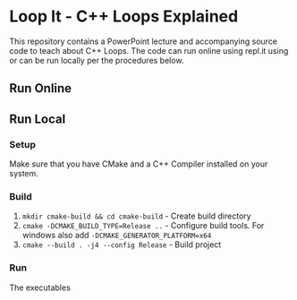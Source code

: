 # Loop It - C++ Loops Explained

This repository contains a PowerPoint lecture and accompanying source code to teach about C++ Loops. The code can run online using repl.it using or can be run locally per the procedures below.


## Run Online



## Run Local

### Setup

Make sure that you have CMake and a C++ Compiler installed on your system.

### Build

1. `mkdir cmake-build && cd cmake-build` - Create build directory
2. `cmake -DCMAKE_BUILD_TYPE=Release ..` - Configure build tools. For windows also add `-DCMAKE_GENERATOR_PLATFORM=x64`
3. `cmake --build . -j4 --config Release` -  Build project

### Run

The executables 

